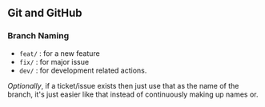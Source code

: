 ## Git and GitHub

### Branch Naming

- `feat/`  : for a new feature
- `fix/`   : for major issue
- `dev/`   : for development related actions.

_Optionally_, if a ticket/issue exists then
just use that as the name of the branch,
it's just easier like that instead of continuously
making up names or.
